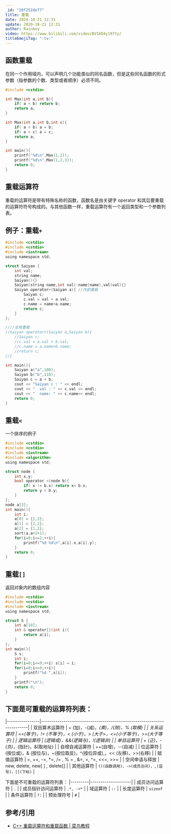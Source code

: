 ```yaml
---
_id: "28f252de77"
title: 重载
date: 2020-10-21 12:31
update: 2020-10-21 12:31
author: Rainboy
video: https://www.bilibili.com/video/BV1bD4y197ty/
titleEmojiTag: ":tv:"
---
```




## 函数重载

在同一个作用域内，可以声明几个功能类似的同名函数，但是这些同名函数的形式参数（指参数的个数、类型或者顺序）必须不同。

```c
#include <cstdio>

int Max(int a,int b){
    if( a < b) return b;
    return a;
}

int Max(int a,int b,int c){
    if( a < b) a = b;
    if( a < c) a = c;
    return a;
}

int main(){
    printf("%d\n",Max(1,2));
    printf("%d\n",Max(1,2,3));
    return 0;
}
```

## 重载运算符

重载的运算符是带有特殊名称的函数，函数名是由关键字 operator 和其后要重载的运算符符号构成的。与其他函数一样，重载运算符有一个返回类型和一个参数列表。

## 例子：重载`+`

```c
#include <cstdio>
#include <cstdio>
#include <iostream>
using namespace std; 

struct Saiyan {
    int val;
    string name;
    Saiyan(){}
    Saiyan(string name,int val):name(name),val(val){}
    Saiyan operator+(Saiyan a){ //内部重载
        Saiyan c;
        c.val = val + a.val;
        c.name = name+a.name;
        return c;
    }
};

////全局重载
//Saiyan operator+(Saiyan a,Saiyan b){
    //Saiyan c;
    //c.val = a.val + b.val;
    //c.name = a.name+b.name;
    //return c;
//}

int main(){
    Saiyan a("a",100);
    Saiyan b("b",110);
    Saiyan c = a + b;
    cout << "Saiyan c : " << endl;
    cout << "  val : " << c.val << endl;
    cout << "  name: " << c.name<< endl;
    return 0;
}
```

## 重载`<`

一个排序的例子

```c
#include <cstdio>
#include <cstdio>
#include <iostream>
#include <algorithm>
using namespace std; 

struct node {
    int x,y;
    bool operator <(node b){
        if( x != b.x) return x< b.x;
        return y < b.y;
    }
};
node a[3];
int main(){
    int i;
    a[0] = {2,3};
    a[1] = {2,2};
    a[2] = {1,2};
    sort(a,a+2+1);
    for(i=0;i<=2;++i){
        printf("%d %d\n",a[i].x,a[i].y);
    }
    return 0;
}
```

## 重载`[]`

返回对象内的数组内容

```c
#include <cstdio>
#include <cstdio>
#include <iostream>
using namespace std; 

struct S {
    int a[10];
    int & operator[](int i){
        return a[i];
    }
};
int main(){
    S s;
    int i;
    for(i=0;i<=9;++i) s[i] = i;
    for(i=0;i<=9;++i){
        printf("%d ",s[i]);
    }
    printf("\n");
    return 0;
}
```

## 下面是可重载的运算符列表：

|----------------|-----------------------------------------------------------------------|
| 双目算术运算符 | + (加)，-(减)，*(乘)，/(除)，% (取模)                                 |
| 关系运算符     | ==(等于)，!= (不等于)，< (小于)，> (大于>，<=(小于等于)，>=(大于等于) |
| 逻辑运算符     | (逻辑或)，&&(逻辑与)，!(逻辑非)                                       |
| 单目运算符     | + (正)，-(负)，*(指针)，&(取地址)                                     |
| 自增自减运算符 | ++(自增)，--(自减)                                                    |
| 位运算符       | (按位或)，& (按位与)，~(按位取反)，^(按位异或),，<< (左移)，>>(右移)  |
| 赋值运算符     | =, +=, -=, *=, /= , % = , &=, =, ^=, <<=, >>=                         |
| 空间申请与释放 | new, delete, new[ ] , delete[]                                        |
| 其他运算符     | `()(函数调用)，->(成员访问)，,(逗号)，[](下标)`                       |


下面是不可重载的运算符列表：
|---------|--------------------|
| 成员访问运算符     | `.` |
| 成员指针访问运算符 | `.*, ->*` |
| 域运算符           | `::` |
| 长度运算符         | `sizeof ` |
| 条件运算符         | `?:` |
| 预处理符号         | `#` |


## 参考/引用

- [C++ 重载运算符和重载函数 | 菜鸟教程](https://www.runoob.com/cplusplus/cpp-overloading.html)
